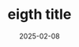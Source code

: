 ---
title: eigth title
description: a new description
date: 2025-02-08
tags: [
  "8th",
  "9th"
]
pageHasVideo: true
snow: true
image:
  source: ninth-title.jpg
  alt: alt for eigth
---